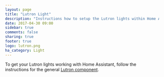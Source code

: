```yaml
---
layout: page
title: "Lutron Light"
description: "Instructions how to setup the Lutron lights within Home Assistant."
date: 2017-04-30 09:00
sidebar: true
comments: false
sharing: true
footer: true
logo: lutron.png
ha_category: Light
---
```


To get your Lutron lights working with Home Assistant, follow the instructions for the general [Lutron component](/components/lutron/).
